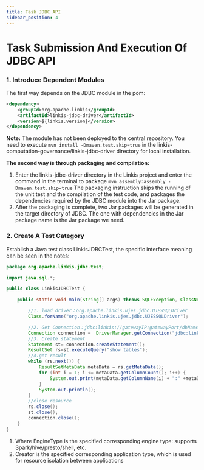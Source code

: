 ```yaml
---
title: Task JDBC API
sidebar_position: 4
---
```


# Task Submission And Execution Of JDBC API

### 1. Introduce Dependent Modules
The first way depends on the JDBC module in the pom:
```xml
<dependency>
    <groupId>org.apache.linkis</groupId>
    <artifactId>linkis-jdbc-driver</artifactId>
    <version>${linkis.version}</version>
</dependency>
```  
**Note:** The module has not been deployed to the central repository. You need to execute `mvn install -Dmaven.test.skip=true` in the linkis-computation-governance/linkis-jdbc-driver directory for local installation.

**The second way is through packaging and compilation:**
1. Enter the linkis-jdbc-driver directory in the Linkis project and enter the command in the terminal to package `mvn assembly:assembly -Dmaven.test.skip=true`
   The packaging instruction skips the running of the unit test and the compilation of the test code, and packages the dependencies required by the JDBC module into the Jar package.
2. After the packaging is complete, two Jar packages will be generated in the target directory of JDBC. The one with dependencies in the Jar package name is the Jar package we need.
### 2. Create A Test Category
Establish a Java test class LinkisJDBCTest, the specific interface meaning can be seen in the notes:
```java
package org.apache.linkis.jdbc.test;

import java.sql.*;

public class LinkisJDBCTest {

    public static void main(String[] args) throws SQLException, ClassNotFoundException {

        //1. load driver：org.apache.linkis.ujes.jdbc.UJESSQLDriver
        Class.forName("org.apache.linkis.ujes.jdbc.UJESSQLDriver");

        //2. Get Connection：jdbc:linkis://gatewayIP:gatewayPort/dbName?EngineType=hive&creator=test, user/password   
        Connection connection =  DriverManager.getConnection("jdbc:linkis://127.0.0.1:9001/default?EngineType=hive&creator=test","hadoop","hadoop");
        //3. Create statement 
        Statement st= connection.createStatement();
        ResultSet rs=st.executeQuery("show tables");
        //4.get result
        while (rs.next()) {
            ResultSetMetaData metaData = rs.getMetaData();
            for (int i = 1; i <= metaData.getColumnCount(); i++) {
                System.out.print(metaData.getColumnName(i) + ":" +metaData.getColumnTypeName(i)+": "+ rs.getObject(i) + "    ");
            }
            System.out.println();
        }
        //close resource
        rs.close();
        st.close();
        connection.close();
    }
}
```

1. Where EngineType is the specified corresponding engine type: supports Spark/hive/presto/shell, etc.
2. Creator is the specified corresponding application type, which is used for resource isolation between applications